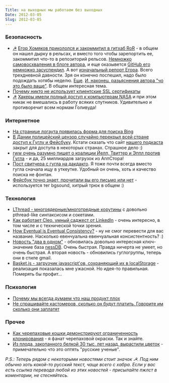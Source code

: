 ```yaml
---
Title: на выходных мы работаем без выходных
Date: 2012-03-05
Slug: 2012-03-05
---
```


### Безопасность
* [☭](http://habrahabr.ru/blogs/infosecurity/139399/) [Егор Хомяков прикололся и закоммитил в гитхаб RoR](https://github.com/rails/rails/commit/b83965785db1eec019edf1fc272b1aa393e6dc57) - в общем он нашел дырку в рельсах, и вместо того чтобы зарепортить ее, закоммитил что-то в репозиторий рельсов. [Немножко самовосхваления в блоге автора](http://homakov.blogspot.com/2012/03/egor-stop-hacking-gh.html), и еще оказывется [GitHub его немножко засуспендил](http://homakov.blogspot.com/2012/03/im-disappoint-github.html). А вот [изначальный репорт Егора](https://github.com/rails/rails/issues/5228). Всего трехдневной давности. Зря он конечно поспешил, надо было подождать хотябы неделю. [Еще](http://chrisacky.posterous.com/github-you-have-let-us-all-down). [И, наконец, разьяснения автора "чо это было ваще"](http://homakov.blogspot.com/2012/03/how-to.html#). В общем интересная тема.
* [Почему никто не использует клиентские SSL сертификаты](http://pilif.github.com/2008/05/why-is-nobody-using-ssl-client-certificates/)
* [☭](http://habrahabr.ru/blogs/infosecurity/139225/) [Хакеры имели полный доступ к компьютерам NASA](http://www.bbc.co.uk/news/technology-17231695) и при этом никак не вмешались в работу всяких спутников. Удивительно и противоречит всем нормам Голивуда!

### Интернетное
* [На странице логаута появилась форма для поиска Bing](http://techcrunch.com/2012/03/02/facebook-logout-bing-search/)
* [В Дании полицейский цензор случайно перекрыл всей стране доступ к Гуглу и Фейсбуку](http://torrentfreak.com/google-facebook-and-8000-other-sites-accidentally-dns-blocked-120302/). Кстати сказать что сайт [нашего подкаста](http://radio-t.com/) закрыт для доступа в некоторых странах. Страшное дело :)
* [rww очень разумно пишет о коалиции Йелп, Твиттер и Эппл против Гугла](http://www.readwriteweb.com/archives/yelp_twitter_apples_anti-google_coalition.php#.T1HZmKqy6dM.hackernews) - и да, 25 миллиардов загрузок из АппСтора!
* [Пост свитчера с гугла на дакдакго](http://shitmaxsays.com/post/18645781815/duckduckgo-review). Я тоже почти всегда вместо гугла сначала ищу в уткеутке. Удобный он очень, хоть и качество поиска не фонтан.
* [Фейсбук точно знает, прочитали вы его письмо или нет](https://plus.google.com/100163791375010553991/posts/ghcXadTegWX) - используется тег bgsound, хитрый трюк в общем :)

### Технология
* [LThread - многоядерные/многотредные корутины](https://github.com/halayli/lthread) с довольно pthread-like синтаксисом и сокетами.
* [Как работает Cleo, умный саджест от LinkedIn](https://engineering.linkedin.com/open-source/cleo-open-source-technology-behind-linkedins-typeahead-search) - очень интересно, в том числе и с технической точки зрения.
* [How Eventual is Eventual Consistency?](http://basho.com/blog/technical/2012/03/02/Eventual-Consistency-and-PBS/) - ну не смог перевести для вас название. Насколько евенчуальна евенчуальная консистентность? :)
* [Новость "два в одном"](https://groups.google.com/forum/?fromgroups#!topic/nessdb/ueNELAWw_Vg) - обновилась довольно интересная ключ-значение база [nessDB](https://github.com/shuttler/nessDB). Очень быстрая. Правда ничерта не умеет, но очень быстрая. А вторая новость - обновились гуглогруппы, теперь они в стиле gmail.
* [Basket.js - загрузчик javascript'ов, сохраняющий их в localStorage](http://addyosmani.github.com/basket.js/) - реализация показалась мне ужасной. Но идея-то правильная. Померять бы профит...

### Психология
* [Почему мы всегда думаем что наш продукт плох](http://andrewchenblog.com/2012/03/02/why-your-product-will-never-seem-like-its-good-enough/)
* [Не спрашивайте кастомеров, сколько он будут платить. Говорите им сколько они заплатят](http://blog.spark59.com/2012/dont-ask-customers-what-theyll-pay-tell-them/)

### Прочее
* [Как черепаховые кошки демонстрируют ограниченность клонирования](http://io9.com/5890039/how-tortoiseshell-cats-show-the-limits-of-cloning) - я фанат черепаховой окраски. Так и знайте.
* [Из плода, закопанного белкой 30 тыс. лет назад, вырастили цветок](http://blogs.discovermagazine.com/notrocketscience/2012/02/20/flowers-regenerated-from-30000-year-old-frozen-fruits-buried-by-ancient-squirrels/) - примечательно что это оптять "русские ученые".

*P.S.: Теперь рядом с некоторыми новостями стоит значок ☭. Под ним обычно хоть какой-то русский текст, чаще всего с хабра. Если у вас есть ссылка перевода любой из этих новостей - присылайте пжлст в коментарии, не стесняйтесь.*
